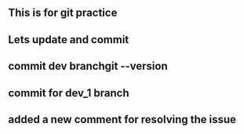 ## This is for git practice
## Lets update and commit
## commit dev branchgit --version
## commit for dev_1 branch
## added a new comment for resolving the issue